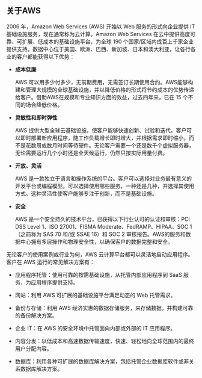 ## 关于AWS

2006 年，Amazon Web Services \(AWS\) 开始以 Web 服务的形式向企业提供 IT 基础设施服务，现在通常称为云计算。Amazon Web Services 在云中提供高度可靠、可扩展、低成本的基础设施平台，为全球 190 个国家/区域内成百上千家企业提供支持。数据中心位于美国、欧洲、巴西、新加坡、日本和澳大利亚，让各行各业的客户都能获得以下优势：

* **成本低廉**

  AWS 可以用多少付多少，无前期费用，无需签订长期使用合约。AWS能够构建和管理大规模的全球基础设施，并以降低价格的形式将节约成本的优势传递给客户。借助AWS在规模和专业知识方面的效益，过去四年来，已在 15 个不同的场合降低价格。

* **灵敏性和即时弹性**

  AWS 提供大型全球云基础设施，使客户能够快速创新、试验和迭代。客户可以即时部署新应用程序，随工作负载增长即时增大，并根据需求即时缩小，而不是花数周或数月时间等待硬件。无论客户需要一个还是数千个虚拟服务器，无论需要运行几个小时还是全天候运行，仍然只按实际用量付费。

* **开放、灵活**

  AWS 是一款独立于语言和操作系统的平台。客户可以选择对业务最有意义的开发平台或编程模型。可以选择使用哪些服务，一种还是几种，并选择其使用方式。这种灵活性使客户能够专注于创新，而不是基础设施。

* **安全**

  AWS 是一个安全持久的技术平台，已获得以下行业认可的认证和审核：PCI DSS Level 1、ISO 27001、FISMA Moderate、FedRAMP、HIPAA、SOC 1（之前称为 SAS 70 和/或 SSAE 16）和 SOC 2 审核报告。AWS的服务和数据中心拥有多层操作和物理安全性，以确保客户的数据完整和安全。

无论客户的使用案例或行业为何，AWS 云计算平台都可以灵活地启动应用程序。客户在 AWS 运行的常见解决方案有：

* 应用程序托管：使用可靠的按需基础设施，从托管内部应用程序到 SaaS 服务，为应用程序提供支持。

* 网站：利用 AWS 可扩展的基础设施平台满足动态的 Web 托管需求。

* 备份与存储：利用 AWS 经济实惠的数据存储服务，来存储数据，并构建可靠的备份解决方案。

* 企业 IT：在 AWS 的安全环境中托管面向内部或外部的 IT 应用程序。

* 内容分发：以低成本和高速数据传输速度，快速、轻松地向全球范围内的最终用户分配内容。

* 数据库：利用各种可扩展的数据库解决方案，包括托管企业数据库软件或非关系数据库解决方案。



